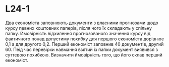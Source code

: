 # L24-1

Два економіста заповнюють документи з власними прогнозами щодо курсу певних коштовних паперів, після чого їх складають у спільну папку. Ймовірність відхилення прогнозованого значення курсу від фактичного понад допустиму похибку для першого економіста дорівнює 0,1 а для другого 0,2.
Перший економіст заповнив 40 документів, другий 60. Пеід час перевірки навмання взятий із папки документ виявився з суттєвою похибкою. 
Визначити ймовірність того, що його склав перший економіст.
